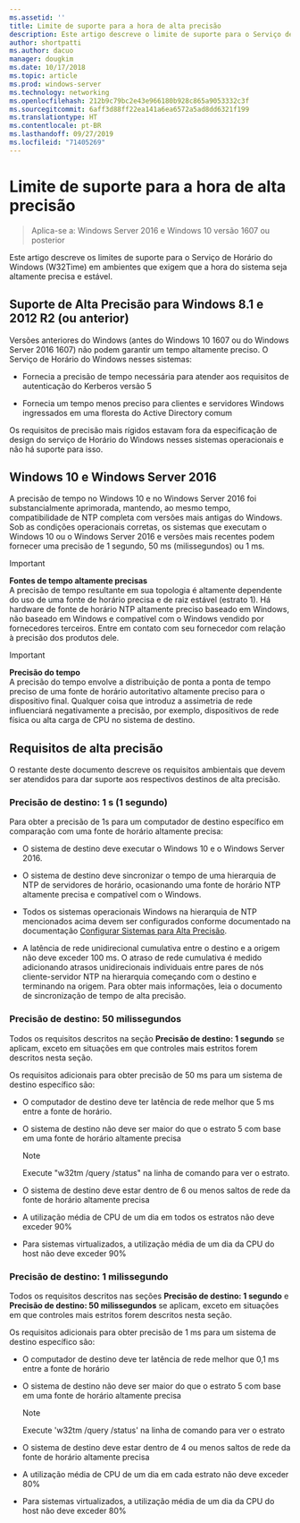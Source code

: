 ```yaml
---
ms.assetid: ''
title: Limite de suporte para a hora de alta precisão
description: Este artigo descreve o limite de suporte para o Serviço de Horário do Windows (W32Time) em ambientes que exigem que a hora do sistema seja altamente precisa e estável.
author: shortpatti
ms.author: dacuo
manager: dougkim
ms.date: 10/17/2018
ms.topic: article
ms.prod: windows-server
ms.technology: networking
ms.openlocfilehash: 212b9c79bc2e43e966180b928c865a9053332c3f
ms.sourcegitcommit: 6aff3d88ff22ea141a6ea6572a5ad8dd6321f199
ms.translationtype: HT
ms.contentlocale: pt-BR
ms.lasthandoff: 09/27/2019
ms.locfileid: "71405269"
---
```

# <a name="support-boundary-for-high-accuracy-time"></a>Limite de suporte para a hora de alta precisão

>Aplica-se a: Windows Server 2016 e Windows 10 versão 1607 ou posterior

Este artigo descreve os limites de suporte para o Serviço de Horário do Windows (W32Time) em ambientes que exigem que a hora do sistema seja altamente precisa e estável.

## <a name="high-accuracy-support-for-windows-81-and-2012-r2-or-prior"></a>Suporte de Alta Precisão para Windows 8.1 e 2012 R2 (ou anterior)

Versões anteriores do Windows (antes do Windows 10 1607 ou do Windows Server 2016 1607) não podem garantir um tempo altamente preciso. O Serviço de Horário do Windows nesses sistemas:

-   Fornecia a precisão de tempo necessária para atender aos requisitos de autenticação do Kerberos versão 5

-   Fornecia um tempo menos preciso para clientes e servidores Windows ingressados em uma floresta do Active Directory comum

Os requisitos de precisão mais rígidos estavam fora da especificação de design do serviço de Horário do Windows nesses sistemas operacionais e não há suporte para isso.

## <a name="windows-10-and-windows-server-2016"></a>Windows 10 e Windows Server 2016

A precisão de tempo no Windows 10 e no Windows Server 2016 foi substancialmente aprimorada, mantendo, ao mesmo tempo, compatibilidade de NTP completa com versões mais antigas do Windows. Sob as condições operacionais corretas, os sistemas que executam o Windows 10 ou o Windows Server 2016 e versões mais recentes podem fornecer uma precisão de 1 segundo, 50 ms (milissegundos) ou 1 ms.

>[!IMPORTANT]
>**Fontes de tempo altamente precisas**<br>
>A precisão de tempo resultante em sua topologia é altamente dependente do uso de uma fonte de horário precisa e de raiz estável (estrato 1). Há hardware de fonte de horário NTP altamente preciso baseado em Windows, não baseado em Windows e compatível com o Windows vendido por fornecedores terceiros. Entre em contato com seu fornecedor com relação à precisão dos produtos dele.

>[!IMPORTANT]
>**Precisão do tempo**<br>
>A precisão do tempo envolve a distribuição de ponta a ponta de tempo preciso de uma fonte de horário autoritativo altamente preciso para o dispositivo final. Qualquer coisa que introduz a assimetria de rede influenciará negativamente a precisão, por exemplo, dispositivos de rede física ou alta carga de CPU no sistema de destino.

## <a name="high-accuracy-requirements"></a>Requisitos de alta precisão

O restante deste documento descreve os requisitos ambientais que devem ser atendidos para dar suporte aos respectivos destinos de alta precisão.

### <a name="target-accuracy-1-second-1s"></a>Precisão de destino: 1 s (1 segundo)

Para obter a precisão de 1s para um computador de destino específico em comparação com uma fonte de horário altamente precisa:

-   O sistema de destino deve executar o Windows 10 e o Windows Server 2016.

-   O sistema de destino deve sincronizar o tempo de uma hierarquia de NTP de servidores de horário, ocasionando uma fonte de horário NTP altamente precisa e compatível com o Windows.

-   Todos os sistemas operacionais Windows na hierarquia de NTP mencionados acima devem ser configurados conforme documentado na documentação [Configurar Sistemas para Alta Precisão](configuring-systems-for-high-accuracy.md).

-   A latência de rede unidirecional cumulativa entre o destino e a origem não deve exceder 100 ms. O atraso de rede cumulativa é medido adicionando atrasos unidirecionais individuais entre pares de nós cliente-servidor NTP na hierarquia começando com o destino e terminando na origem. Para obter mais informações, leia o documento de sincronização de tempo de alta precisão.

### <a name="target-accuracy-50-milliseconds"></a>Precisão de destino: 50 milissegundos

Todos os requisitos descritos na seção **Precisão de destino: 1 segundo** se aplicam, exceto em situações em que controles mais estritos forem descritos nesta seção.

Os requisitos adicionais para obter precisão de 50 ms para um sistema de destino específico são:

-   O computador de destino deve ter latência de rede melhor que 5 ms entre a fonte de horário.

-   O sistema de destino não deve ser maior do que o estrato 5 com base em uma fonte de horário altamente precisa

    >[!Note]
    >Execute "w32tm /query /status" na linha de comando para ver o estrato.

-   O sistema de destino deve estar dentro de 6 ou menos saltos de rede da fonte de horário altamente precisa

-   A utilização média de CPU de um dia em todos os estratos não deve exceder 90%

-   Para sistemas virtualizados, a utilização média de um dia da CPU do host não deve exceder 90%

### <a name="target-accuracy-1-millisecond"></a>Precisão de destino: 1 milissegundo

Todos os requisitos descritos nas seções **Precisão de destino: 1 segundo** e **Precisão de destino: 50 milissegundos** se aplicam, exceto em situações em que controles mais estritos forem descritos nesta seção.

Os requisitos adicionais para obter precisão de 1 ms para um sistema de destino específico são:

-   O computador de destino deve ter latência de rede melhor que 0,1 ms entre a fonte de horário

-   O sistema de destino não deve ser maior do que o estrato 5 com base em uma fonte de horário altamente precisa

    >[!Note]
    >Execute 'w32tm /query /status' na linha de comando para ver o estrato

-   O sistema de destino deve estar dentro de 4 ou menos saltos de rede da fonte de horário altamente precisa

-   A utilização média de CPU de um dia em cada estrato não deve exceder 80%

-   Para sistemas virtualizados, a utilização média de um dia da CPU do host não deve exceder 80%
